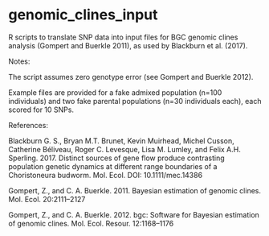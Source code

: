 # genomic_clines_input
R scripts to translate SNP data into input files for BGC genomic clines analysis (Gompert and Buerkle 2011), as used by Blackburn et al. (2017).

Notes:

The script assumes zero genotype error (see Gompert and Buerkle 2012).

Example files are provided for a fake admixed population (n=100 individuals) and two fake parental populations (n=30 individuals each), each scored for 10 SNPs.


References:

Blackburn G. S., Bryan M.T. Brunet, Kevin Muirhead, Michel Cusson, Catherine Béliveau, Roger C. Levesque, Lisa M. Lumley, and Felix A.H. Sperling. 2017. Distinct sources of gene flow produce contrasting population genetic dynamics at different range boundaries of a Choristoneura budworm. Mol. Ecol. DOI: 10.1111/mec.14386

Gompert, Z., and C. A. Buerkle. 2011. Bayesian estimation of genomic clines. Mol. Ecol. 20:2111–2127

Gompert, Z., and C. A. Buerkle. 2012. bgc: Software for Bayesian estimation of genomic clines. Mol. Ecol. Resour. 12:1168–1176
